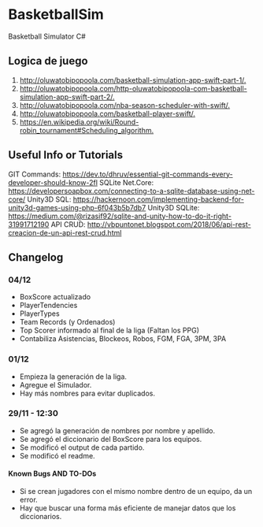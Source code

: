 # BasketballSim

Basketball Simulator C#

## Logica de juego

1. <http://oluwatobipopoola.com/basketball-simulation-app-swift-part-1/.>
2. <http://oluwatobipopoola.com/http-oluwatobipopoola-com-basketball-simulation-app-swift-part-2/.>
3. <http://oluwatobipopoola.com/nba-season-scheduler-with-swift/.>
4. <http://oluwatobipopoola.com/basketball-player-swift/.>
5. <https://en.wikipedia.org/wiki/Round-robin_tournament#Scheduling_algorithm.>

## Useful Info or Tutorials

GIT Commands: <https://dev.to/dhruv/essential-git-commands-every-developer-should-know-2fl>
SQLite Net.Core: <https://developersoapbox.com/connecting-to-a-sqlite-database-using-net-core/>
Unity3D SQL: <https://hackernoon.com/implementing-backend-for-unity3d-games-using-php-6f043b5b7db7>
Unity3D SQLite: <https://medium.com/@rizasif92/sqlite-and-unity-how-to-do-it-right-31991712190>
API CRUD: <http://vbpuntonet.blogspot.com/2018/06/api-rest-creacion-de-un-api-rest-crud.html>

## Changelog

### 04/12

- BoxScore actualizado
- PlayerTendencies
- PlayerTypes
- Team Records (y Ordenados)
- Top Scorer informado al final de la liga (Faltan los PPG)
- Contabiliza Asistencias, Blockeos, Robos, FGM, FGA, 3PM, 3PA

### 01/12

- Empieza la generación de la liga.
- Agregue el Simulador.
- Hay más nombres para evitar duplicados.

### 29/11 - 12:30

- Se agregó la generación de nombres por nombre y apellido.
- Se agregó el diccionario del BoxScore para los equipos.
- Se modificó el output de cada partido.
- Se modificó el readme.

#### Known Bugs AND TO-DOs

- Si se crean jugadores con el mismo nombre dentro de un equipo, da un error.
- Hay que buscar una forma más eficiente de manejar datos que los diccionarios.
